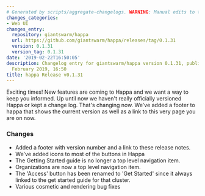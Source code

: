 ```yaml
---
# Generated by scripts/aggregate-changelogs. WARNING: Manual edits to this files will be overwritten.
changes_categories:
- Web UI
changes_entry:
  repository: giantswarm/happa
  url: https://github.com/giantswarm/happa/releases/tag/0.1.31
  version: 0.1.31
  version_tag: 0.1.31
date: '2019-02-22T16:50:05'
description: Changelog entry for giantswarm/happa version 0.1.31, published on 22
  February 2019, 16:50
title: happa Release v0.1.31
---
```


Exciting times! New features are coming to Happa and we want a way to keep you informed. Up until now we haven't really officially versioned Happa or kept a change log. That's changing now. We've added a footer to happa that shows the current version as well as a link to this very page you are on now.

### Changes

- Added a footer with version number and a link to these release notes.
- We've added icons to most of the buttons in Happa
- The Getting Started guide is no longer a top level navigation item.
- Organizations are now a top level navigation item.
- The 'Access' button has been renamed to 'Get Started' since it always linked to the get started guide for that cluster.
- Various cosmetic and rendering bug fixes
